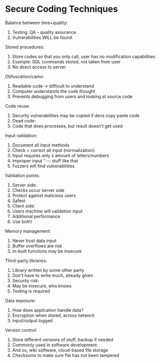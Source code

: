 # Secure Coding Techniques

Balance between time+quality:
1. Testing: QA - quality assurance
1. Vulnerabilities WILL be found.

Stored procedures:
1. Store codes so that you only call, user has no modification capabilities
 1. Example: SQL commands stored, not taken from user
 1. No direct access to server

Obfuscation/camo:
1. Readable code -> difficult to understand
1. Computer understands the code thought
1. Prevents debugging from users and looking at source code

Code reuse:
1. Security vulnerabilities may be copied if devs copy paste code
1. Dead code:
 1. Code that does processes, but result doesn't get used

Input validation:
1. Document all input methods
1. Check + correct all input (normalization):
 1. Input requires only x amount of letters/numbers
 1. Improper input "--: stuff like that
1. Fuzzers will find vulnerabilities

Validation points:
1. Server side:
 1. Checks occur server side
 1. Protect against malicious users
 1. Safest
1. Client side:
 1. Users machine will validation input
 1. Additional performance
1. Use both!

Memory management:
1. Never trust data input
1. Buffer overflows are risk
1. In-built functions may be insecure

Third-party libraries:
1. Library written by some other party
1. Don't have to write much, already given
1. Security risk:
 1. May be insecure, who knows
 1. Testing is required

Data exposure:
1. How does application handle data?
 1. Encryption when stored, across network
1. Input/output logged

Version control:
1. Store different versions of stuff, backup if needed
1. Commonly used in software development:
 1. And os, wiki software, cloud-based file storage
1. Checksums to make sure file has not been tampered
